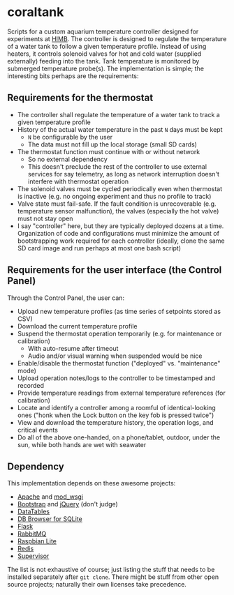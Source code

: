 # coraltank

Scripts for a custom aquarium temperature controller designed for experiments at [HIMB](http://gatescorallab.com/). The controller is designed to regulate the temperature of a water tank to follow a given temperature profile. Instead of using heaters, it controls solenoid valves for hot and cold water (supplied externally) feeding into the tank. Tank temperature is monitored by submerged temperature probe(s). The implementation is simple; the interesting bits perhaps are the requirements:

## Requirements for the thermostat

- The controller shall regulate the temperature of a water tank to track a given temperature profile
- History of the actual water temperature in the past `N` days must be kept
    - `N` be configurable by the user
    - The data must not fill up the local storage (small SD cards)
- The thermostat function must continue with or without network
    - So no external dependency
    - This doesn't preclude the rest of the controller to use external services for say telemetry, as long as network interruption doesn't interfere with thermostat operation
- The solenoid valves must be cycled periodically even when thermostat is inactive (e.g. no ongoing experiment and thus no profile to track)
- Valve state must fail-safe. If the fault condition is unrecoverable (e.g. temperature sensor malfunction), the valves (especially the hot valve) must not stay open
- I say "controller" here, but they are typically deployed dozens at a time. Organization of code and configurations must minimize the amount of bootstrapping work required for each controller (ideally, clone the same SD card image and run perhaps at most one bash script)

## Requirements for the user interface (the Control Panel)

Through the Control Panel, the user can:

- Upload new temperature profiles (as time series of setpoints stored as CSV)
- Download the current temperature profile
- Suspend the thermostat operation temporarily (e.g. for maintenance or calibration)
    - With auto-resume after timeout
    - Audio and/or visual warning when suspended would be nice
- Enable/disable the thermostat function ("deployed" vs. "maintenance" mode)
- Upload operation notes/logs to the controller to be timestamped and recorded
- Provide temperature readings from external temperature references (for calibration)
- Locate and identify a controller among a roomful of identical-looking ones ("honk when the Lock button on the key fob is pressed twice")
- View and download the temperature history, the operation logs, and critical events
- Do all of the above one-handed, on a phone/tablet, outdoor, under the sun, while both hands are wet with seawater

## Dependency

This implementation depends on these awesome projects:

- [Apache](https://www.apache.org/) and [mod_wsgi](https://modwsgi.readthedocs.io/en/master/)
- [Bootstrap](https://getbootstrap.com) and [jQuery](https://jquery.com/) (don't judge)
- [DataTables](https://datatables.net/)
- [DB Browser for SQLite](https://sqlitebrowser.org/)
- [Flask](https://flask.palletsprojects.com/)
- [RabbitMQ](https://www.rabbitmq.com/)
- [Raspbian Lite](https://www.raspberrypi.org/software/)
- [Redis](https://redis.io/)
- [Supervisor](http://supervisord.org/)

The list is not exhaustive of course; just listing the stuff that needs to be installed separately after `git clone`. There might be stuff from other open source projects; naturally their own licenses take precedence.
